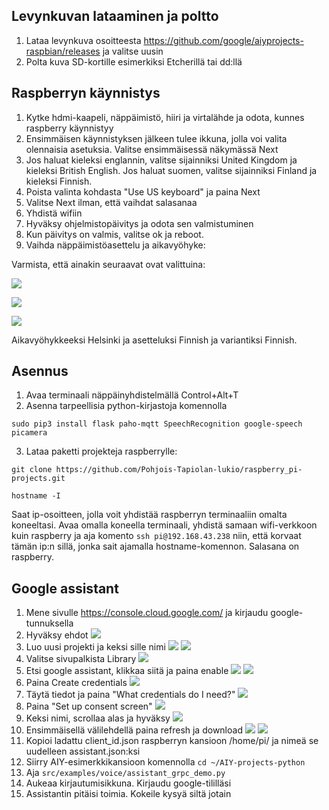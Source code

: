 ## Levynkuvan lataaminen ja poltto
1. Lataa levynkuva osoitteesta https://github.com/google/aiyprojects-raspbian/releases ja valitse uusin
2. Polta kuva SD-kortille esimerkiksi Etcherillä tai dd:llä

## Raspberryn käynnistys
1. Kytke hdmi-kaapeli, näppäimistö, hiiri ja virtalähde ja odota, kunnes raspberry käynnistyy
2. Ensimmäisen käynnistyksen jälkeen tulee ikkuna, jolla voi valita olennaisia asetuksia. Valitse ensimmäisessä näkymässä Next
3. Jos haluat kieleksi englannin, valitse sijainniksi United Kingdom ja kieleksi British English. Jos haluat suomen, valitse sijainniksi Finland ja kieleksi Finnish.
4. Poista valinta kohdasta "Use US keyboard" ja paina Next
5. Valitse Next ilman, että vaihdat salasanaa
6. Yhdistä wifiin
7. Hyväksy ohjelmistopäivitys ja odota sen valmistuminen
8. Kun päivitys on valmis, valitse ok ja reboot.
9. Vaihda näppäimistöasettelu ja aikavyöhyke:

Varmista, että ainakin seuraavat ovat valittuina:

![](https://raw.githubusercontent.com/Samelikameli/python-aalto/master/guides/images/interfaces.png)

![](https://raw.githubusercontent.com/Samelikameli/python-aalto/master/guides/images/configuration.png)

![](https://raw.githubusercontent.com/Samelikameli/python-aalto/master/guides/images/localisation.png)

Aikavyöhykkeeksi Helsinki ja asetteluksi Finnish ja variantiksi Finnish.

## Asennus

1. Avaa terminaali näppäinyhdistelmällä Control+Alt+T
2. Asenna tarpeellisia python-kirjastoja komennolla 
```
sudo pip3 install flask paho-mqtt SpeechRecognition google-speech picamera 
```
3. Lataa paketti projekteja raspberrylle:
```
git clone https://github.com/Pohjois-Tapiolan-lukio/raspberry_pi-projects.git
```

```
hostname -I
```
Saat ip-osoitteen, jolla voit yhdistää raspberryn terminaaliin omalta koneeltasi. Avaa omalla koneella terminaali, yhdistä samaan wifi-verkkoon kuin raspberry ja aja komento `ssh pi@192.168.43.238` niin, että korvaat tämän ip:n sillä, jonka sait ajamalla hostname-komennon. Salasana on raspberry.

## Google assistant
1. Mene sivulle https://console.cloud.google.com/ ja kirjaudu google-tunnuksella
2. Hyväksy ehdot
![](https://raw.githubusercontent.com/Samelikameli/python-aalto/master/guides/images/login.png)
3. Luo uusi projekti ja keksi sille nimi
![](https://raw.githubusercontent.com/Samelikameli/python-aalto/master/guides/images/createproject.png)
![](https://raw.githubusercontent.com/Samelikameli/python-aalto/master/guides/images/projectname.png)
4. Valitse sivupalkista Library
![](https://raw.githubusercontent.com/Samelikameli/python-aalto/master/guides/images/library.png)
5. Etsi google assistant, klikkaa siitä ja paina enable
![](https://raw.githubusercontent.com/Samelikameli/python-aalto/master/guides/images/assistant1.png)
![](https://raw.githubusercontent.com/Samelikameli/python-aalto/master/guides/images/assistant2.png)
6. Paina Create credentials
![](https://raw.githubusercontent.com/Samelikameli/python-aalto/master/guides/images/credentials1.png)
7. Täytä tiedot ja paina "What credentials do I need?"
![](https://raw.githubusercontent.com/Samelikameli/python-aalto/master/guides/images/credentials2.png)
8. Paina "Set up consent screen"
![](https://raw.githubusercontent.com/Samelikameli/python-aalto/master/guides/images/oauth.png)
9. Keksi nimi, scrollaa alas ja hyväksy
![](https://raw.githubusercontent.com/Samelikameli/python-aalto/master/guides/images/oauthname.png)
10. Ensimmäisellä välilehdellä paina refresh ja download
![](https://raw.githubusercontent.com/Samelikameli/python-aalto/master/guides/images/credentials3.png)
![](https://raw.githubusercontent.com/Samelikameli/python-aalto/master/guides/images/credentials4.png)
11. Kopioi ladattu client_id.json raspberryn kansioon /home/pi/ ja nimeä se uudelleen assistant.json:ksi
12. Siirry AIY-esimerkkikansioon komennolla `cd ~/AIY-projects-python`
13. Aja `src/examples/voice/assistant_grpc_demo.py`
14. Aukeaa kirjautumisikkuna. Kirjaudu google-tililläsi
15. Assistantin pitäisi toimia. Kokeile kysyä siltä jotain
